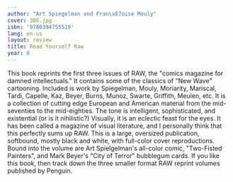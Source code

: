 ```yaml
---
author: "Art Spiegelman and Fran\xE7oise Mouly"
cover: 386.jpg
isbn: '9780394755519'
lang: en-us
layout: review
title: Read Yourself Raw
year: 0
---
```

This book reprints the first three issues of RAW, the "comics magazine for damned intellectuals." It contains some of the classics of "New Wave" cartooning. Included is work by Spiegelman, Mouly, Moriarity, Mariscal, Tardi, Capelle, Kaz, Beyer, Burns, Munoz, Swarte, Griffith, Meulen, etc. It is a collection of cutting edge European and American material from the mid-seventies to the mid-eighties. The tone is intelligent, sophisticated, and existential (or is it nihilistic?) Visually, it is an eclectic feast for the eyes. It has been called a magazine of visual literature, and I personally think that this perfectly sums up RAW. 
This is a large, oversized publication, softbound, mostly black and white, with full-color cover reproductions. Bound into the volume are Art Spielgelman's all-color comic, "Two-Fisted Painters", and Mark Beyer's "City of Terror" bubblegum cards.
If you like this book, then track down the three smaller format RAW reprint volumes published by Penguin.
